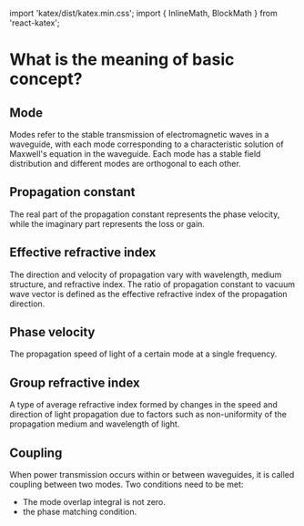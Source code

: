 import 'katex/dist/katex.min.css';
import { InlineMath, BlockMath } from 'react-katex';

# What is the meaning of basic concept?

## Mode
Modes refer to the stable transmission of electromagnetic waves in a waveguide, with each mode corresponding to a characteristic solution of Maxwell's equation in the waveguide. Each mode has a stable field distribution and different modes are orthogonal to each other.

## Propagation constant
The real part of the propagation constant represents the phase velocity, while the imaginary part represents the loss or gain.


## Effective refractive index
The direction and velocity of propagation vary with wavelength, medium structure, and refractive index. The ratio of propagation constant to vacuum wave vector is defined as the effective refractive index of the propagation direction.



<BlockMath math="β = n_eff \frac{2π}{λ}" />



## Phase velocity

The propagation speed of light of a certain mode at a single frequency.
                                                
<BlockMath math="V_p = \frac{c}{n_eff}" /> 

## Group refractive index

A type of average refractive index formed by changes in the speed and direction of light propagation due to factors such as non-uniformity of the propagation medium and wavelength of light.

<BlockMath math="n_g=n_eff-λ\frac{dn}{dλ}" />                                               


## Coupling

When power transmission occurs within or between waveguides, it is called coupling between two modes. Two conditions need to be met:
* The mode overlap integral is not zero.
* the phase matching condition.